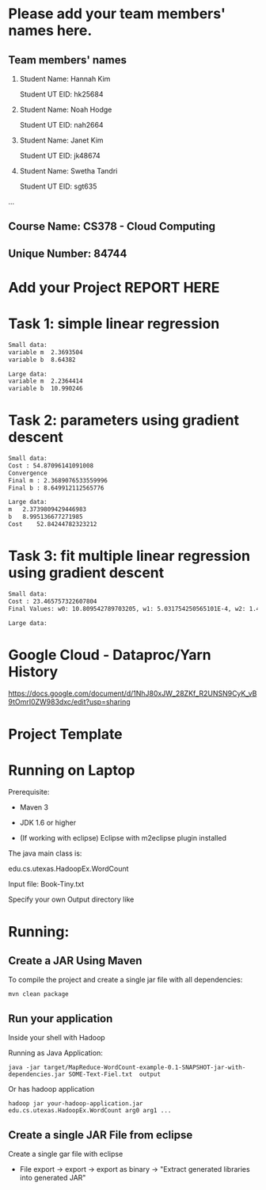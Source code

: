 # Please add your team members' names here. 

## Team members' names 

1. Student Name: Hannah Kim

   Student UT EID: hk25684

2. Student Name: Noah Hodge

   Student UT EID: nah2664

3. Student Name: Janet Kim

   Student UT EID: jk48674

4. Student Name: Swetha Tandri

   Student UT EID: sgt635

 ...

##  Course Name: CS378 - Cloud Computing 

##  Unique Number: 84744
    


# Add your Project REPORT HERE

# Task 1: simple linear regression
```bash
Small data:
variable m	2.3693504
variable b	8.64382
```

```bash
Large data:
variable m	2.2364414
variable b	10.990246

```

# Task 2: parameters using gradient descent
```bash
Small data:
Cost : 54.87096141091008
Convergence
Final m : 2.3689076533559996
Final b : 8.649912112565776
```

```bash
Large data:
m	2.3739809429446983
b	8.995136677271985
Cost	52.84244782323212
```

# Task 3: fit multiple linear regression using gradient descent
```bash
Small data:
Cost : 23.465757322607804
Final Values: w0: 10.809542789703205, w1: 5.031754250565101E-4, w2: 1.477341081780779, w3: 0.4476357857514438, w4: 0.3239640191951284
```
```bash
Large data:

```
# Google Cloud - Dataproc/Yarn History
https://docs.google.com/document/d/1NhJ80xJW_28ZKf_R2UNSN9CyK_vB9tOmrI0ZW983dxc/edit?usp=sharing

# Project Template

# Running on Laptop     ####

Prerequisite:

- Maven 3

- JDK 1.6 or higher

- (If working with eclipse) Eclipse with m2eclipse plugin installed


The java main class is:

edu.cs.utexas.HadoopEx.WordCount 

Input file:  Book-Tiny.txt  

Specify your own Output directory like 

# Running:




## Create a JAR Using Maven 

To compile the project and create a single jar file with all dependencies: 
	
```	mvn clean package ```



## Run your application
Inside your shell with Hadoop

Running as Java Application:

```java -jar target/MapReduce-WordCount-example-0.1-SNAPSHOT-jar-with-dependencies.jar SOME-Text-Fiel.txt  output``` 

Or has hadoop application

```hadoop jar your-hadoop-application.jar edu.cs.utexas.HadoopEx.WordCount arg0 arg1 ... ```



## Create a single JAR File from eclipse



Create a single gar file with eclipse 

*  File export -> export  -> export as binary ->  "Extract generated libraries into generated JAR"
